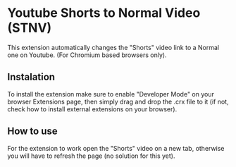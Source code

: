 # Youtube Shorts to Normal Video (STNV)
This extension automatically changes the "Shorts" video link to a Normal one on Youtube.
(For Chromium based browsers only).

## Instalation
To install the extension make sure to enable "Developer Mode" on your browser Extensions page, then simply drag and drop the .crx file to it (if not, check how to install external extensions on your browser).

## How to use
For the extension to work open the "Shorts" video on a new tab, otherwise you will have to refresh the page (no solution for this yet).
